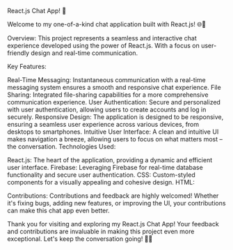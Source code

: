 React.js Chat App! 🚀

Welcome to my one-of-a-kind chat application built with React.js! 🌐💬

Overview:
This project represents a seamless and interactive chat experience developed using the power of React.js. With a focus on user-friendly design and real-time communication.

Key Features:

Real-Time Messaging: Instantaneous communication with a real-time messaging system ensures a smooth and responsive chat experience.
File Sharing: Integrated file-sharing capabilities for a more comprehensive communication experience.
User Authentication: Secure and personalized with user authentication, allowing users to create accounts and log in securely.
Responsive Design: The application is designed to be responsive, ensuring a seamless user experience across various devices, from desktops to smartphones.
Intuitive User Interface: A clean and intuitive UI makes navigation a breeze, allowing users to focus on what matters most – the conversation.
Technologies Used:

React.js: The heart of the application, providing a dynamic and efficient user interface.
Firebase: Leveraging Firebase for real-time database functionality and secure user authentication.
CSS: Custom-styled components for a visually appealing and cohesive design.
HTML:

Contributions:
Contributions and feedback are highly welcomed! Whether it's fixing bugs, adding new features, or improving the UI, your contributions can make this chat app even better.


Thank you for visiting and exploring my React.js Chat App! Your feedback and contributions are invaluable in making this project even more exceptional. Let's keep the conversation going! 🚀👥
